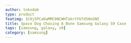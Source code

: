 ```yaml
---
author: tokodab
type: product
featimg: 1CHj5PCa6wMMC0NCWHTakrtYU7d50oGN5
title: Space Dog Chasing A Bone Samsung Galaxy S9 Case
tags: [samsung, galaxy, s9]
category: [samsung]
---
```

